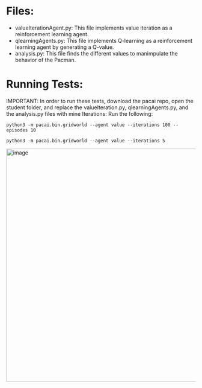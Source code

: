 # Files:
- valueIterationAgent.py: This file implements value iteration as a reinforcement learning agent.
- qlearningAgents.py: This file implements Q-learning as a reinforcement learning agent by generating a Q-value.
- analysis.py: This file finds the different values to manimpulate the behavior of the Pacman.

# Running Tests:
IMPORTANT: In order to run these tests, download the pacai repo, open the student folder, and replace the valueIteration.py, qlearningAgents.py, and the analysis.py files with mine
Iterations: Run the following:

```python3 -m pacai.bin.gridworld --agent value --iterations 100 --episodes 10```

```python3 -m pacai.bin.gridworld --agent value --iterations 5```

<img width="618" alt="image" src="https://github.com/christy-jose01/Pacman-AI/assets/77473804/7a8aa471-6091-4aad-b566-4192f58f0e1a">

